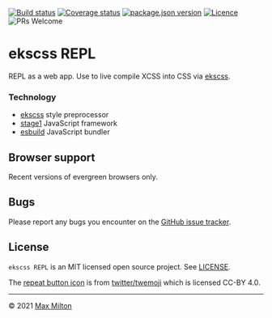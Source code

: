 [![Build status](https://img.shields.io/github/workflow/status/MaxMilton/ekscss-repl/ci)](https://github.com/MaxMilton/ekscss-repl/actions)
[![Coverage status](https://img.shields.io/codeclimate/coverage/MaxMilton/ekscss-repl)](https://codeclimate.com/github/MaxMilton/ekscss-repl)
[![package.json version](https://img.shields.io/github/package-json/v/maxmilton/ekscss-repl)](https://github.com/MaxMilton/ekscss-repl/blob/master/package.json)
[![Licence](https://img.shields.io/github/license/MaxMilton/ekscss-repl.svg)](https://github.com/MaxMilton/ekscss-repl/blob/master/LICENSE)
![PRs Welcome](https://img.shields.io/badge/PRs-welcome-brightgreen.svg)

# ekscss REPL

REPL as a web app. Use to live compile XCSS into CSS via [ekscss](https://github.com/MaxMilton/ekscss).

### Technology

- [ekscss](https://github.com/MaxMilton/ekscss) style preprocessor
- [stage1](https://github.com/MaxMilton/stage1) JavaScript framework
- [esbuild](https://esbuild.github.io/) JavaScript bundler

## Browser support

Recent versions of evergreen browsers only.

## Bugs

Please report any bugs you encounter on the [GitHub issue tracker](https://github.com/MaxMilton/ekscss-repl/issues).

## License

`ekscss REPL` is an MIT licensed open source project. See [LICENSE](https://github.com/MaxMilton/ekscss-repl/blob/master/LICENSE).

The [repeat button icon](https://github.com/twitter/twemoji/blob/master/assets/svg/1f501.svg) is from [twitter/twemoji](https://github.com/twitter/twemoji) which is licensed CC-BY 4.0.

---

© 2021 [Max Milton](https://maxmilton.com)
